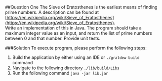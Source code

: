##Question One
The Sieve of Eratosthenes is the earliest means of finding prime numbers.  A description can be found 
at [https://en.wikipedia.org/wiki/Sieve_of_Eratosthenes](https://en.wikipedia.org/wiki/Sieve_of_Eratosthenes).  
Write an implementation of this in Java.  The program should take a maximum integer value as an input, and return the 
list of prime numbers between 0 and that 
number.  Provide unit tests.

###Solution
To execute program, please perform the following steps:
1. Build the application by either using an IDE or `./graldew build` command
2. Navigate to the following directory `./lib/build/Libs`
3. Run the following command `java -jar lib.jar`